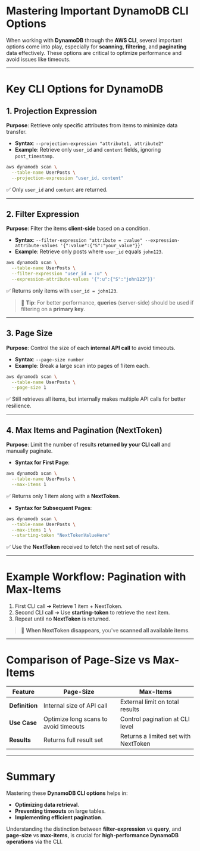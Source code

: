 # **Mastering Important DynamoDB CLI Options**

When working with **DynamoDB** through the **AWS CLI**, several important options come into play, especially for **scanning**, **filtering**, and **paginating** data effectively. These options are critical to optimize performance and avoid issues like timeouts.

---

# **Key CLI Options for DynamoDB**

## **1. Projection Expression**
**Purpose**: Retrieve only specific attributes from items to minimize data transfer.

- **Syntax**: `--projection-expression "attribute1, attribute2"`
- **Example**: Retrieve only `user_id` and `content` fields, ignoring `post_timestamp`.

```bash
aws dynamodb scan \
  --table-name UserPosts \
  --projection-expression "user_id, content"
```
✅ Only `user_id` and `content` are returned.

---

## **2. Filter Expression**
**Purpose**: Filter the items **client-side** based on a condition.

- **Syntax**: `--filter-expression "attribute = :value" --expression-attribute-values '{":value":{"S":"your_value"}}'`
- **Example**: Retrieve only posts where `user_id` equals `john123`.

```bash
aws dynamodb scan \
  --table-name UserPosts \
  --filter-expression "user_id = :u" \
  --expression-attribute-values '{":u":{"S":"john123"}}'
```
✅ Returns only items with `user_id = john123`.

> 🧠 **Tip**: For better performance, **queries** (server-side) should be used if filtering on a **primary key**.

---

## **3. Page Size**
**Purpose**: Control the size of each **internal API call** to avoid timeouts.

- **Syntax**: `--page-size number`
- **Example**: Break a large scan into pages of 1 item each.

```bash
aws dynamodb scan \
  --table-name UserPosts \
  --page-size 1
```
✅ Still retrieves all items, but internally makes multiple API calls for better resilience.

---

## **4. Max Items and Pagination (NextToken)**
**Purpose**: Limit the number of results **returned by your CLI call** and manually paginate.

- **Syntax for First Page**:

```bash
aws dynamodb scan \
  --table-name UserPosts \
  --max-items 1
```
✅ Returns only 1 item along with a **NextToken**.

- **Syntax for Subsequent Pages**:

```bash
aws dynamodb scan \
  --table-name UserPosts \
  --max-items 1 \
  --starting-token "NextTokenValueHere"
```
✅ Use the **NextToken** received to fetch the next set of results.

---

# **Example Workflow: Pagination with Max-Items**
1. First CLI call ➔ Retrieve 1 item + NextToken.
2. Second CLI call ➔ Use **starting-token** to retrieve the next item.
3. Repeat until no **NextToken** is returned.

> 🚀 **When NextToken disappears**, you've **scanned all available items**.

---

# **Comparison of Page-Size vs Max-Items**

| Feature         | Page-Size                     | Max-Items                  |
|-----------------|--------------------------------|-----------------------------|
| **Definition**  | Internal size of API call      | External limit on total results |
| **Use Case**    | Optimize long scans to avoid timeouts | Control pagination at CLI level |
| **Results**     | Returns full result set         | Returns a limited set with NextToken |

---

# **Summary**
Mastering these **DynamoDB CLI options** helps in:
- **Optimizing data retrieval**.
- **Preventing timeouts** on large tables.
- **Implementing efficient pagination**.

Understanding the distinction between **filter-expression** vs **query**, and **page-size** vs **max-items**, is crucial for **high-performance DynamoDB operations** via the CLI.

